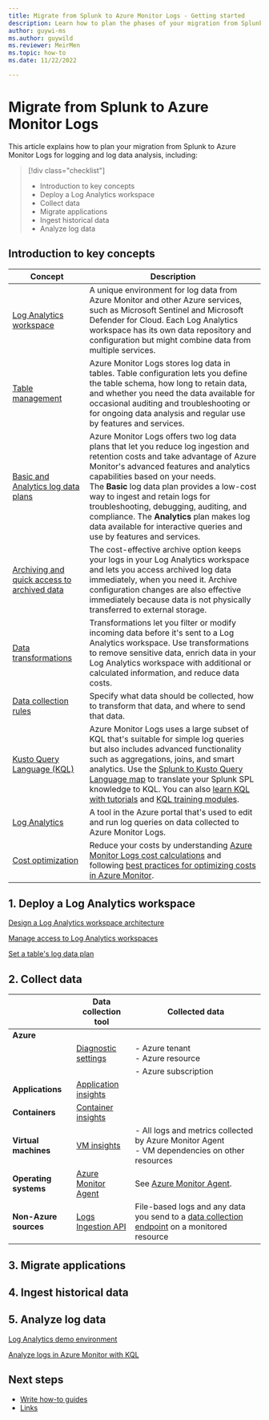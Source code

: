 ```yaml
---
title: Migrate from Splunk to Azure Monitor Logs - Getting started
description: Learn how to plan the phases of your migration from Splunk to Azure Monitor Logs and get started importing, collection, and analyzing log data. 
author: guywi-ms
ms.author: guywild
ms.reviewer: MeirMen
ms.topic: how-to 
ms.date: 11/22/2022

---
```


# Migrate from Splunk to Azure Monitor Logs

This article explains how to plan your migration from Splunk to Azure Monitor Logs for logging and log data analysis, including:  

> [!div class="checklist"]
> * Introduction to key concepts 
> * Deploy a Log Analytics workspace
> * Collect data
> * Migrate applications
> * Ingest historical data
> * Analyze log data

## Introduction to key concepts

|Concept |Description|
|---|---|
|[Log Analytics workspace](../logs/log-analytics-workspace-overview.md)|A unique environment for log data from Azure Monitor and other Azure services, such as Microsoft Sentinel and Microsoft Defender for Cloud. Each Log Analytics workspace has its own data repository and configuration but might combine data from multiple services. |
|[Table management](../logs/manage-logs-tables.md)|Azure Monitor Logs stores log data in tables. Table configuration lets you define the table schema, how long to retain data, and whether you need the data available for occasional auditing and troubleshooting or for ongoing data analysis and regular use by features and services.|
|[Basic and Analytics log data plans](../logs/basic-logs-configure.md)| Azure Monitor Logs offers two log data plans that let you reduce log ingestion and retention costs and take advantage of Azure Monitor's advanced features and analytics capabilities based on your needs.<br/> The **Basic** log data plan provides a low-cost way to ingest and retain logs for troubleshooting, debugging, auditing, and compliance. The **Analytics** plan makes log data available for interactive queries and use by features and services. |
|[Archiving and quick access to archived data](../logs/data-retention-archive.md)| The cost-effective archive option keeps your logs in your Log Analytics workspace and lets you access archived log data immediately, when you need it. Archive configuration changes are also effective immediately because data is not physically transferred to external storage. |
|[Data transformations](../essentials/data-collection-transformations.md)|Transformations let you filter or modify incoming data before it's sent to a Log Analytics workspace. Use transformations to remove sensitive data, enrich data in your Log Analytics workspace with additional or calculated information, and reduce data costs. |
|[Data collection rules](../essentials/data-collection-rule-overview.md)|Specify what data should be collected, how to transform that data, and where to send that data. |
|[Kusto Query Language (KQL)](/azure/kusto/query/)|Azure Monitor Logs uses a large subset of KQL that's suitable for simple log queries but also includes advanced functionality such as aggregations, joins, and smart analytics. Use the [Splunk to Kusto Query Language map](/azure/data-explorer/kusto/query/splunk-cheat-sheet) to translate your Splunk SPL knowledge to KQL. You can also [learn KQL with tutorials](../logs/get-started-queries.md) and [KQL training modules](/training/modules/analyze-logs-with-kql/).|
|[Log Analytics](../logs/log-analytics-overview.md)| A tool in the Azure portal that's used to edit and run log queries on data collected to Azure Monitor Logs.|
|[Cost optimization](../../azure-monitor/best-practices-cost.md)|Reduce your costs by understanding [Azure Monitor Logs cost calculations](../logs/cost-logs.md) and following [best practices for optimizing costs in Azure Monitor](../../azure-monitor/best-practices-cost.md). |

## 1. Deploy a Log Analytics workspace

[Design a Log Analytics workspace architecture](../logs/workspace-design.md)

[Manage access to Log Analytics workspaces](../logs/manage-access.md)

[Set a table's log data plan](../logs/basic-logs-configure.md)

## 2. Collect data

| | Data collection tool | Collected data |
| --- | --- | --- |
| **Azure** |  | |
|  | [Diagnostic settings](../essentials/diagnostic-settings.md) |- Azure tenant<br/>- Azure resource|
|  |  |- Azure subscription|
| **Applications** | [Application insights](../app/app-insights-overview.md) | |
| **Containers** |[Container insights](../containers/container-insights-overview.md)| |
| **Virtual machines** | [VM insights](../vm/vminsights-overview.md) | - All logs and metrics collected by Azure Monitor Agent<br/> - VM dependencies on other resources |
| **Operating systems** | [Azure Monitor Agent](../agents/agents-overview.md) | See [Azure Monitor Agent](../agents/agents-overview.md). |
| **Non-Azure sources** | [Logs Ingestion API](../logs/logs-ingestion-api-overview.md) | File-based logs and any data you send to a [data collection endpoint](../essentials/data-collection-endpoint-overview.md) on a monitored resource|

## 3. Migrate applications


## 4. Ingest historical data

## 5. Analyze log data

[Log Analytics demo environment](https://portal.azure.com/#view/Microsoft_OperationsManagementSuite_Workspace/LogsDemo.ReactView)

[Analyze logs in Azure Monitor with KQL](/training/modules/analyze-logs-with-kql/)

## Next steps
<!-- Add a context sentence for the following links -->
- [Write how-to guides](contribute-how-to-write-howto.md)
- [Links](links-how-to.md)

